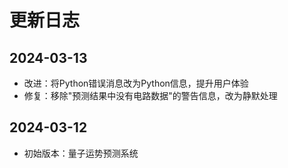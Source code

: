 # 更新日志

## 2024-03-13
- 改进：将Python错误消息改为Python信息，提升用户体验
- 修复：移除"预测结果中没有电路数据"的警告信息，改为静默处理

## 2024-03-12
- 初始版本：量子运势预测系统 